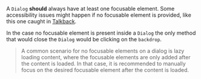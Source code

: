 A `Dialog` **should** always have at least one focusable element.
Some accessibility issues might happen if no focusable element is provided, like this one caught in [Talkback](https://issuetracker.google.com/issues/243456562?pli=1).

In the case no focusable element is present inside a `Dialog` the only method that would close the `Dialog` would be clicking on the `backdrop`.

> A common scenario for no focusable elements on a dialog is lazy loading content, where the focusable elements are only added after the content is loaded. In that case, it is recommended to manually focus on the desired focusable element after the content is loaded.
